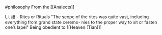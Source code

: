 #philosophy 
From the [[Analects]]

Li, 禮 - Rites or Rituals
"The scope of the rites was quite vast, including everything from grand state ceremo- nies to the proper way to sit or fasten one’s lapel"
Being obedient to [[Heaven (Tian)]]